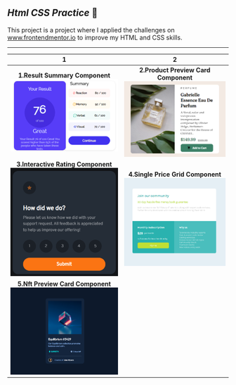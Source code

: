  ## ***Html CSS Practice*** :triangular_flag_on_post:

This project is a project where I applied the challenges on www.frontendmentor.io to improve my HTML and CSS skills.

---

1            |  2
:-------------------------:|:-------------------------:
**1.Result Summary Component**![](/component-images/1.png)  |  **2.Product Preview Card Component**![](/component-images/2.png)
**3.Interactive Rating Component**![](/component-images/3.png)  | **4.Single Price Grid Component**![](/component-images/4.png)
**5.Nft Preview Card Component**![](/component-images/5.png)  | 

